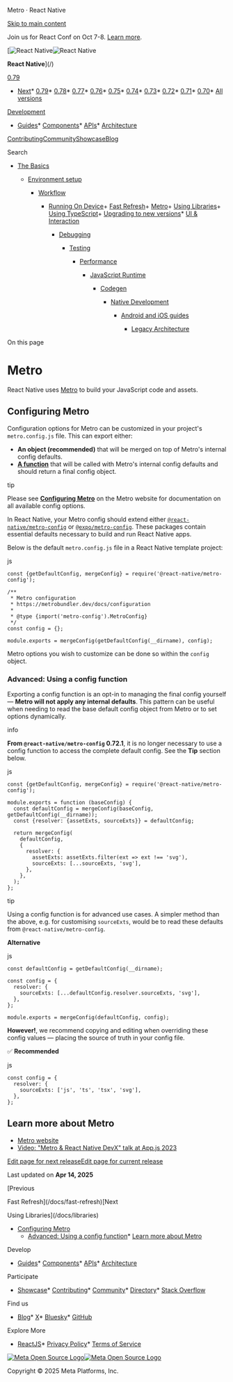 Metro · React Native

[Skip to main content](#__docusaurus_skipToContent_fallback)

Join us for React Conf on Oct 7-8. [Learn more](https://conf.react.dev).

[![React Native](/img/header_logo.svg)![React Native](/img/header_logo.svg)

**React Native**](/)

[0.79](/docs/metro)

* [Next](/docs/next/metro)* [0.79](/docs/metro)* [0.78](/docs/0.78/metro)* [0.77](/docs/0.77/metro)* [0.76](/docs/0.76/metro)* [0.75](/docs/0.75/metro)* [0.74](/docs/0.74/metro)* [0.73](/docs/0.73/metro)* [0.72](/docs/0.72/metro)* [0.71](/docs/0.71/getting-started)* [0.70](/docs/0.70/getting-started)* [All versions](/versions)

[Development](#)

* [Guides](/docs/getting-started)* [Components](/docs/components-and-apis)* [APIs](/docs/accessibilityinfo)* [Architecture](/architecture/overview)

[Contributing](/contributing/overview)[Community](/community/overview)[Showcase](/showcase)[Blog](/blog)

Search

* [The Basics](/docs/getting-started)

  * [Environment setup](/docs/environment-setup)

    * [Workflow](/docs/running-on-device)

      + [Running On Device](/docs/running-on-device)+ [Fast Refresh](/docs/fast-refresh)+ [Metro](/docs/metro)+ [Using Libraries](/docs/libraries)+ [Using TypeScript](/docs/typescript)+ [Upgrading to new versions](/docs/upgrading)* [UI & Interaction](/docs/style)

        * [Debugging](/docs/debugging)

          * [Testing](/docs/testing-overview)

            * [Performance](/docs/performance)

              * [JavaScript Runtime](/docs/javascript-environment)

                * [Codegen](/docs/the-new-architecture/what-is-codegen)

                  * [Native Development](/docs/native-platform)

                    * [Android and iOS guides](/docs/headless-js-android)

                      * [Legacy Architecture](/docs/legacy/native-modules-intro)

On this page

Metro
=====

React Native uses [Metro](https://metrobundler.dev/) to build your JavaScript code and assets.

Configuring Metro[​](#configuring-metro "Direct link to Configuring Metro")
---------------------------------------------------------------------------

Configuration options for Metro can be customized in your project's `metro.config.js` file. This can export either:

* **An object (recommended)** that will be merged on top of Metro's internal config defaults.
* [**A function**](#advanced-using-a-config-function) that will be called with Metro's internal config defaults and should return a final config object.

tip

Please see [**Configuring Metro**](https://metrobundler.dev/docs/configuration) on the Metro website for documentation on all available config options.

In React Native, your Metro config should extend either [`@react-native/metro-config`](https://www.npmjs.com/package/@react-native/metro-config) or [`@expo/metro-config`](https://www.npmjs.com/package/@expo/metro-config). These packages contain essential defaults necessary to build and run React Native apps.

Below is the default `metro.config.js` file in a React Native template project:

js

```
const {getDefaultConfig, mergeConfig} = require('@react-native/metro-config');  
  
/**  
 * Metro configuration  
 * https://metrobundler.dev/docs/configuration  
 *  
 * @type {import('metro-config').MetroConfig}  
 */  
const config = {};  
  
module.exports = mergeConfig(getDefaultConfig(__dirname), config);  

```

Metro options you wish to customize can be done so within the `config` object.

### Advanced: Using a config function[​](#advanced-using-a-config-function "Direct link to Advanced: Using a config function")

Exporting a config function is an opt-in to managing the final config yourself — **Metro will not apply any internal defaults**. This pattern can be useful when needing to read the base default config object from Metro or to set options dynamically.

info

**From `@react-native/metro-config` 0.72.1**, it is no longer necessary to use a config function to access the complete default config. See the **Tip** section below.

js

```
const {getDefaultConfig, mergeConfig} = require('@react-native/metro-config');  
  
module.exports = function (baseConfig) {  
  const defaultConfig = mergeConfig(baseConfig, getDefaultConfig(__dirname));  
  const {resolver: {assetExts, sourceExts}} = defaultConfig;  
  
  return mergeConfig(  
    defaultConfig,  
    {  
      resolver: {  
        assetExts: assetExts.filter(ext => ext !== 'svg'),  
        sourceExts: [...sourceExts, 'svg'],  
      },  
    },  
  );  
};  

```

tip

Using a config function is for advanced use cases. A simpler method than the above, e.g. for customising `sourceExts`, would be to read these defaults from `@react-native/metro-config`.

**Alternative**

js

```
const defaultConfig = getDefaultConfig(__dirname);  
  
const config = {  
  resolver: {  
    sourceExts: [...defaultConfig.resolver.sourceExts, 'svg'],  
  },  
};  
  
module.exports = mergeConfig(defaultConfig, config);  

```

**However!**, we recommend copying and editing when overriding these config values — placing the source of truth in your config file.

✅ **Recommended**

js

```
const config = {  
  resolver: {  
    sourceExts: ['js', 'ts', 'tsx', 'svg'],  
  },  
};  

```

Learn more about Metro[​](#learn-more-about-metro "Direct link to Learn more about Metro")
------------------------------------------------------------------------------------------

* [Metro website](https://metrobundler.dev/)
* [Video: "Metro & React Native DevX" talk at App.js 2023](https://www.youtube.com/watch?v=c9D4pg0y9cI)

[Edit page for next release](https://github.com/facebook/react-native-website/edit/main/docs/metro.md)[Edit page for current release](https://github.com/facebook/react-native-website/edit/main/website/versioned_docs/version-0.79/metro.md)

Last updated on **Apr 14, 2025**

[Previous

Fast Refresh](/docs/fast-refresh)[Next

Using Libraries](/docs/libraries)

* [Configuring Metro](#configuring-metro)
  + [Advanced: Using a config function](#advanced-using-a-config-function)* [Learn more about Metro](#learn-more-about-metro)

Develop

* [Guides](/docs/getting-started)* [Components](/docs/components-and-apis)* [APIs](/docs/accessibilityinfo)* [Architecture](/architecture/overview)

Participate

* [Showcase](/showcase)* [Contributing](/contributing/overview)* [Community](/community/overview)* [Directory](https://reactnative.directory/)* [Stack Overflow](https://stackoverflow.com/questions/tagged/react-native)

Find us

* [Blog](/blog)* [X](https://x.com/reactnative)* [Bluesky](https://bsky.app/profile/reactnative.dev)* [GitHub](https://github.com/facebook/react-native)

Explore More

* [ReactJS](https://react.dev/)* [Privacy Policy](https://opensource.fb.com/legal/privacy/)* [Terms of Service](https://opensource.fb.com/legal/terms/)

[![Meta Open Source Logo](/img/oss_logo.svg)![Meta Open Source Logo](/img/oss_logo.svg)](https://opensource.fb.com/)

Copyright © 2025 Meta Platforms, Inc.